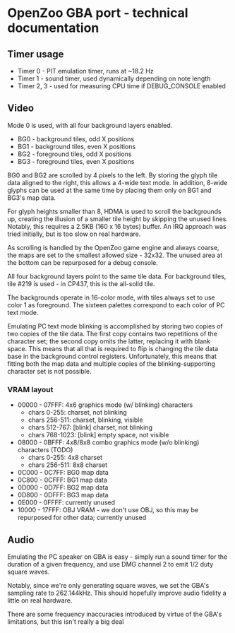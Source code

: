 # OpenZoo GBA port - technical documentation

## Timer usage

  * Timer 0 - PIT emulation timer, runs at ~18.2 Hz
  * Timer 1 - sound timer, used dynamically depending on note length
  * Timer 2, 3 - used for measuring CPU time if DEBUG_CONSOLE enabled

## Video

Mode 0 is used, with all four background layers enabled.

  * BG0 - background tiles, odd X positions
  * BG1 - background tiles, even X positions
  * BG2 - foreground tiles, odd X positions
  * BG3 - foreground tiles, even X positions

BG0 and BG2 are scrolled by 4 pixels to the left. By storing the glyph tile data aligned to the right,
this allows a 4-wide text mode. In addition, 8-wide glyphs can be used at the same time by placing them
only on BG1 and BG3's map data.

For glyph heights smaller than 8, HDMA is used to scroll the backgrounds up, creating the illusion of
a smaller tile height by skipping the unused lines. Notably, this requires a 2.5KB (160 x 16 bytes) buffer.
An IRQ approach was tried initially, but is too slow on real hardware.

As scrolling is handled by the OpenZoo game engine and always coarse, the maps are set to the smallest
allowed size - 32x32. The unused area at the bottom can be repurposed for a debug console.

All four background layers point to the same tile data. For background tiles, tile #219 is used - in
CP437, this is the all-solid tile.

The backgrounds operate in 16-color mode, with tiles always set to use color 1 as foreground. The sixteen
palettes correspond to each color of PC text mode.

Emulating PC text mode blinking is accomplished by storing two copies of two copies of the tile data.
The first copy contains two repetitions of the character set; the second copy omits the latter, replacing
it with blank space. This means that all that is required to flip is changing the tile data base in the
background control registers. Unfortunately, this means that fitting both the map data and multiple
copies of the blinking-supporting character set is not possible.

### VRAM layout

 * 00000 - 07FFF: 4x6 graphics mode (w/ blinking) characters
     * chars 0-255: charset, not blinking
     * chars 256-511: charset, blinking, visible
     * chars 512-767: [blink] charset, not blinking
     * chars 768-1023: [blink] empty space, not visible
 * 08000 - 0BFFF: 4x8/8x8 combo graphics mode (w/o blinking) characters (TODO)
     * chars 0-255: 4x8 charset
     * chars 256-511: 8x8 charset
 * 0C000 - 0C7FF: BG0 map data
 * 0C800 - 0CFFF: BG1 map data
 * 0D000 - 0D7FF: BG2 map data
 * 0D800 - 0DFFF: BG3 map data
 * 0E000 - 0FFFF: currently unused
 * 10000 - 17FFF: OBJ VRAM - we don't use OBJ, so this may be repurposed for other data; currently unused

## Audio

Emulating the PC speaker on GBA is easy - simply run a sound timer for the duration of a given frequency,
and use DMG channel 2 to emit 1/2 duty square waves.

Notably, since we're only generating square waves, we set the GBA's sampling rate to 262.144kHz. This should
hopefully improve audio fidelity a little on real hardware.

There are some frequency inaccuracies introduced by virtue of the GBA's limitations, but this isn't really
a big deal
